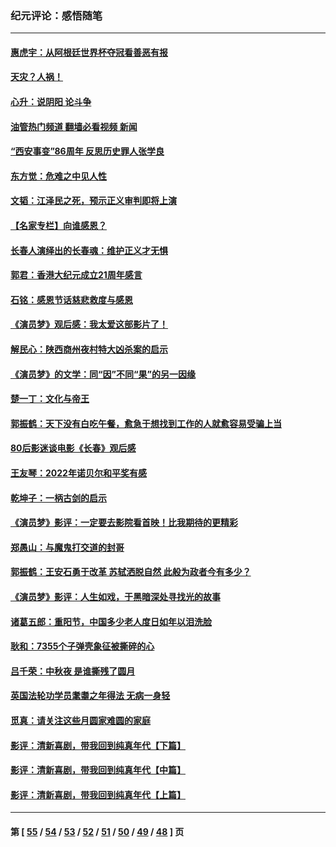 ### 纪元评论：感悟随笔
---
#### [惠虎宇：从阿根廷世界杯夺冠看善恶有报](../../pages/nsc1035/n13889438.md?01100330) 
#### [天灾？人祸！](../../pages/nsc1035/n13900104.md?01100330) 
#### [心升：说阴阳 论斗争](../../pages/nsc1035/n13885189.md?01100330) 
#### [油管热门频道 翻墙必看视频 新闻](ok?01100330)
#### [“西安事变”86周年 反思历史罪人张学良](../../pages/nsc1035/n13882019.md?01100330) 
#### [东方觉：危难之中见人性](../../pages/nsc1035/n13881549.md?01100330) 
#### [文韬：江泽民之死，预示正义审判即将上演](../../pages/nsc1035/n13877698.md?01100330) 
#### [【名家专栏】向谁感恩？](../../pages/nsc1035/n13873797.md?01100330) 
#### [长春人演绎出的长春魂：维护正义才无惧](../../pages/nsc1035/n13871764.md?01100330) 
#### [郭君：香港大纪元成立21周年感言](../../pages/nsc1035/n13871269.md?01100330) 
#### [石铭：感恩节话慈悲救度与感恩](../../pages/nsc1035/n13869863.md?01100330) 
#### [《演员梦》观后感：我太爱这部影片了！](../../pages/nsc1035/n13866783.md?01100330) 
#### [解民心：陕西商州夜村特大凶杀案的启示](../../pages/nsc1035/n13865339.md?01100330) 
#### [《演员梦》的文学：同“因”不同“果”的另一因缘](../../pages/nsc1035/n13863930.md?01100330) 
#### [楚一丁：文化与帝王](../../pages/nsc1035/n13863143.md?01100330) 
#### [郭振鹤：天下没有白吃午餐，愈急于想找到工作的人就愈容易受骗上当](../../pages/nsc1035/n13860772.md?01100330) 
#### [80后影迷谈电影《长春》观后感](../../pages/nsc1035/n13852708.md?01100330) 
#### [王友琴：2022年诺贝尔和平奖有感](../../pages/nsc1035/n13848079.md?01100330) 
#### [乾坤子：一柄古剑的启示](../../pages/nsc1035/n13841954.md?01100330) 
#### [《演员梦》影评：一定要去影院看首映！比我期待的更精彩](../../pages/nsc1035/n13840865.md?01100330) 
#### [郑愚山：与魔鬼打交道的封哥](../../pages/nsc1035/n13840314.md?01100330) 
#### [郭振鹤：王安石勇于改革 苏轼洒脱自然 此般为政者今有多少？](../../pages/nsc1035/n13836901.md?01100330) 
#### [《演员梦》影评：人生如戏，于黑暗深处寻找光的故事](../../pages/nsc1035/n13832182.md?01100330) 
#### [诸葛五郎：重阳节，中国多少老人度日如年以泪洗脸](../../pages/nsc1035/n13831696.md?01100330) 
#### [耿和：7355个子弹壳象征被撕碎的心](../../pages/nsc1035/n13830612.md?01100330) 
#### [吕千荣：中秋夜 是谁撕残了圆月](../../pages/nsc1035/n13824365.md?01100330) 
#### [英国法轮功学员耄耋之年得法 无病一身轻](../../pages/nsc1035/n13821415.md?01100330) 
#### [觅真：请关注这些月圆家难圆的家庭](../../pages/nsc1035/n13817374.md?01100330) 
#### [影评：清新喜剧，带我回到纯真年代【下篇】](../../pages/nsc1035/n13806698.md?01100330) 
#### [影评：清新喜剧，带我回到纯真年代【中篇】](../../pages/nsc1035/n13806120.md?01100330) 
#### [影评：清新喜剧，带我回到纯真年代【上篇】](../../pages/nsc1035/n13805467.md?01100330) 

---
#### 第 [ [55](./55.md?01100330) / [54](./54.md?01100330) / [53](./53.md?01100330) / [52](./52.md?01100330) / [51](./51.md?01100330) / [50](./50.md?01100330) / [49](./49.md?01100330) / [48](./48.md?01100330) ] 页
